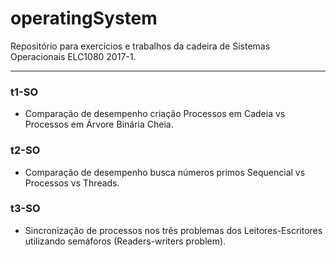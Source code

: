 # operatingSystem

Repositório para exercícios e trabalhos da cadeira de Sistemas Operacionais ELC1080 2017-1.

------------------------------------------------------------------------------

### t1-SO
- Comparação de desempenho criação Processos em Cadeia vs Processos em Árvore Binária Cheia.
    
### t2-SO
- Comparação de desempenho busca números primos Sequencial vs Processos vs Threads.

### t3-SO
- Sincronização de processos nos três problemas dos Leitores-Escritores utilizando semáforos (Readers-writers problem).

